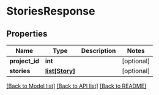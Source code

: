 # StoriesResponse

## Properties
Name | Type | Description | Notes
------------ | ------------- | ------------- | -------------
**project_id** | **int** |  | [optional] 
**stories** | [**list[Story]**](Story.md) |  | [optional] 

[[Back to Model list]](../README.md#documentation-for-models) [[Back to API list]](../README.md#documentation-for-api-endpoints) [[Back to README]](../README.md)



